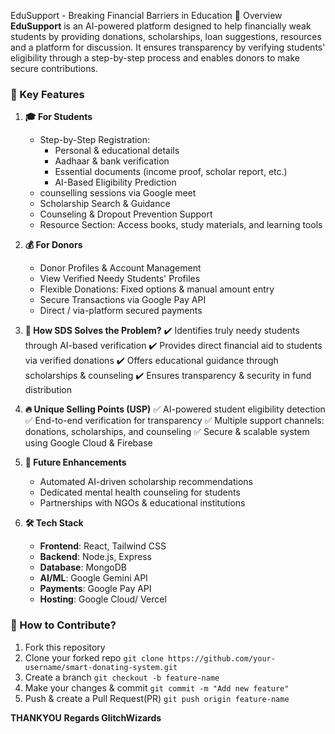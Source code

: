 EduSupport - Breaking Financial Barriers in Education
📌 Overview
**EduSupport** is an AI-powered platform designed to help financially weak students by providing donations, scholarships, loan suggestions, resources and a platform for discussion. It ensures transparency by verifying students' eligibility through a step-by-step process and enables donors to make secure contributions.

### 🚀 Key Features
1. **🎓 For Students**
    - Step-by-Step Registration:
        - Personal & educational details
        - Aadhaar & bank verification
        - Essential documents (income proof, scholar report, etc.)
        - AI-Based Eligibility Prediction
    - counselling sessions via Google meet
    - Scholarship Search & Guidance
    - Counseling & Dropout Prevention Support
    - Resource Section: Access books, study materials, and learning tools

2. **💰 For Donors**

    - Donor Profiles & Account Management
    - View Verified Needy Students' Profiles
    - Flexible Donations: Fixed options & manual amount entry
    - Secure Transactions via Google Pay API
    - Direct / via-platform secured payments

3. **🎯 How SDS Solves the Problem?**
    ✔️ Identifies truly needy students through AI-based verification
    ✔️ Provides direct financial aid to students via verified donations
    ✔️ Offers educational guidance through scholarships & counseling
    ✔️ Ensures transparency & security in fund distribution

4. **🔥 Unique Selling Points (USP)**
    ✅ AI-powered student eligibility detection
    ✅ End-to-end verification for transparency
    ✅ Multiple support channels: donations, scholarships, and counseling
    ✅ Secure & scalable system using Google Cloud & Firebase

5. **🔄 Future Enhancements**
    - Automated AI-driven scholarship recommendations
    - Dedicated mental health counseling for students
    - Partnerships with NGOs & educational institutions

6. **🛠 Tech Stack**
    - **Frontend**: React, Tailwind CSS
    - **Backend**: Node.js, Express
    - **Database**: MongoDB
    - **AI/ML**: Google Gemini API
    - **Payments**: Google Pay API
    - **Hosting**: Google Cloud/ Vercel

### 📜 How to Contribute?

1. Fork this repository
2. Clone your forked repo
    ``
    git clone https://github.com/your-username/smart-donating-system.git
    ``
3. Create a branch
    ``
    git checkout -b feature-name
    ``
4. Make your changes & commit
    ``
    git commit -m "Add new feature"
    ``
5. Push & create a Pull Request(PR)
    ``
    git push origin feature-name
    ``

**THANKYOU**
**Regards GlitchWizards**